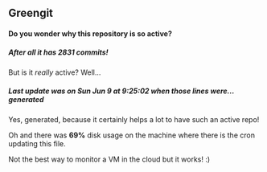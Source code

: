 ## Greengit

#### Do you wonder why this repository is so active?

##### After all it has 2831 commits!

But is it *really* active? Well...

##### Last update was on Sun Jun 9 at 9:25:02 when those lines were... generated

Yes, generated, because it certainly helps a lot to have such an active repo!

Oh and there was **69%** disk usage on the machine
where there is the cron updating this file.

Not the best way to monitor a VM in the cloud but it works! :)
